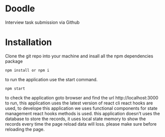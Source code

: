 # Doodle
Interview task submission via Github

# Installation
Clone the git repo into your machine and insall all the npm dependencies package
```
npm install or npm i
```
to run the application use the start command.
```
npm start
```
to check the application goto browser and find the url http://localhost:3000 to run, this application uses the latest version of react cli react hooks are used, to develope this application we uses functional components for state management react hooks methods is used. this application doesn't uses the database to store the records, it uses local state memory to show the records every time the page reload data will loss. please make sure before reloading the page.
